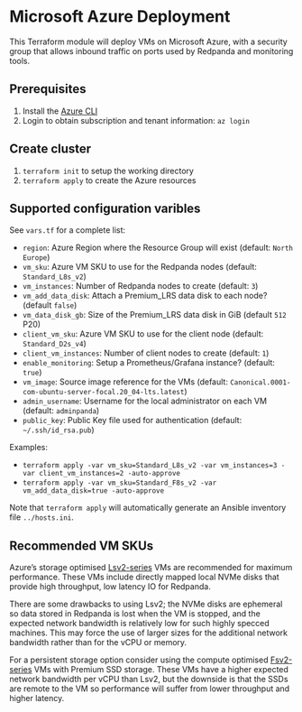 # Microsoft Azure Deployment

This Terraform module will deploy VMs on Microsoft Azure, with a security group that allows inbound traffic on ports used by Redpanda and monitoring tools.

## Prerequisites

1. Install the [Azure CLI](https://docs.microsoft.com/en-us/cli/azure/install-azure-cli)
2. Login to obtain subscription and tenant information: `az login`

## Create cluster

1. `terraform init` to setup the working directory
2. `terraform apply` to create the Azure resources

## Supported configuration varibles

See `vars.tf` for a complete list:
- `region`: Azure Region where the Resource Group will exist (default: `North Europe`)
- `vm_sku`: Azure VM SKU to use for the Redpanda nodes (default: `Standard_L8s_v2`)
- `vm_instances`: Number of Redpanda nodes to create (default: `3`)
- `vm_add_data_disk`: Attach a Premium_LRS data disk to each node? (default `false`)
- `vm_data_disk_gb`: Size of the Premium_LRS data disk in GiB (default `512` P20)
- `client_vm_sku`: Azure VM SKU to use for the client node (default: `Standard_D2s_v4`)
- `client_vm_instances`: Number of client nodes to create (default: `1`)
- `enable_monitoring`: Setup a Prometheus/Grafana instance? (default: `true`)
- `vm_image`: Source image reference for the VMs (default: `Canonical.0001-com-ubuntu-server-focal.20_04-lts.latest`)
- `admin_username`: Username for the local administrator on each VM (default: `adminpanda`)
- `public_key`: Public Key file used for authentication (default: `~/.ssh/id_rsa.pub`)

Examples:
- `terraform apply -var vm_sku=Standard_L8s_v2 -var vm_instances=3 -var client_vm_instances=2 -auto-approve`
- `terraform apply -var vm_sku=Standard_F8s_v2 -var vm_add_data_disk=true -auto-approve`

Note that `terraform apply` will automatically generate an Ansible inventory file `../hosts.ini`.

## Recommended VM SKUs

Azure’s storage optimised [Lsv2-series](https://docs.microsoft.com/en-us/azure/virtual-machines/lsv2-series) VMs are recommended for maximum performance. These VMs include directly mapped local NVMe disks that provide high throughput, low latency IO for Redpanda. 

There are some drawbacks to using Lsv2; the NVMe disks are ephemeral so data stored in Redpanda is lost when the VM is stopped, and the expected network bandwidth is relatively low for such highly specced machines. This may force the use of larger sizes for the additional network bandwidth rather than for the vCPU or memory.

For a persistent storage option consider using the compute optimised [Fsv2-series](https://docs.microsoft.com/en-us/azure/virtual-machines/fsv2-series) VMs with Premium SSD storage. These VMs have a higher expected network bandwidth per vCPU than Lsv2, but the downside is that the SSDs are remote to the VM so performance will suffer from lower throughput and higher latency.
